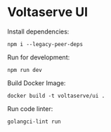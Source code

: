 # Voltaserve UI

Install dependencies:

```shell
npm i --legacy-peer-deps
```

Run for development:

```shell
npm run dev
```

Build Docker Image:

```shell
docker build -t voltaserve/ui .
```

Run code linter:

```shell
golangci-lint run
```
